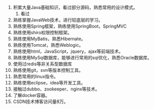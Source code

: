 1. 积累大量Java基础知识，看过部分源码，熟悉常用的设计模式。
   1. 看过
2. 熟练掌握JavaWeb技术，进行较底层的学习。
3. 熟练使用Spring框架，熟练使用SpringBoot，SpringMVC
4. 熟练使用shiro权限控制框架。
5. 熟练使用MyBatis，熟悉Hibernate。
6. 熟练使用Tomcat，熟悉Weblogic。
7. 熟练使用html，JavaScript，jquery，ajax等前端技术。
8. 熟练使用MySql数据库，能够进行常用的sql优化，熟悉Oracle数据库。
9. 使用过redis等非关系型数据库
10. 熟练使用git，svn等版本控制工具。
11. 熟悉常用的linux指令。
12. 熟练使用eclipse，idea等开发工具。
13. 接触过dubbo、zookeeper、nginx等技术。
14. 了解docker容器。
15. CSDN技术博客访问量8万。